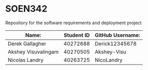 # SOEN342
Repository for the software requirements and deployment project

| Name:              | Student ID | GitHub Username: |
| ------------------ | ---------- | ---------------- |
| Derek Gallagher    | 40272688   | Derick12345678   |
| Akshey Visuvalingam| 40270505   | Akshey-Visu      | 
| Nicolas Landry     | 40263725   | NicoLandry       |
